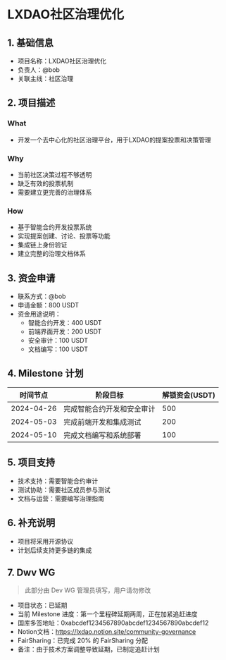 # LXDAO社区治理优化

## 1. 基础信息
- 项目名称：LXDAO社区治理优化
- 负责人：@bob
- 关联主线：社区治理

## 2. 项目描述

### What
- 开发一个去中心化的社区治理平台，用于LXDAO的提案投票和决策管理

### Why
- 当前社区决策过程不够透明
- 缺乏有效的投票机制
- 需要建立更完善的治理体系

### How
- 基于智能合约开发投票系统
- 实现提案创建、讨论、投票等功能
- 集成链上身份验证
- 建立完整的治理文档体系

## 3. 资金申请
- 联系方式：@bob
- 申请金额：800 USDT
- 资金用途说明：
  - 智能合约开发：400 USDT
  - 前端界面开发：200 USDT
  - 安全审计：100 USDT
  - 文档编写：100 USDT

## 4. Milestone 计划
| 时间节点 | 阶段目标 | 解锁资金(USDT) |
|---------|---------|--------------|
| 2024-04-26 | 完成智能合约开发和安全审计 | 500 |
| 2024-05-03 | 完成前端开发和集成测试 | 200 |
| 2024-05-10 | 完成文档编写和系统部署 | 100 |

## 5. 项目支持
- 技术支持：需要智能合约审计
- 测试协助：需要社区成员参与测试
- 文档与运营：需要编写治理指南

## 6. 补充说明
- 项目将采用开源协议
- 计划后续支持更多链的集成

## 7. Dwv WG
> 此部分由 Dev WG 管理员填写，用户请勿修改

- 项目状态：已延期
- 当前 Milestone 进度：第一个里程碑延期两周，正在加紧追赶进度
- 国库多签地址：0xabcdef1234567890abcdef1234567890abcdef12
- Notion文档：https://lxdao.notion.site/community-governance
- FairSharing：已完成 20% 的 FairSharing 分配
- 备注：由于技术方案调整导致延期，已制定追赶计划 